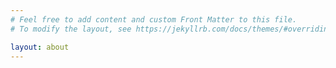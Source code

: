 ```yaml
---
# Feel free to add content and custom Front Matter to this file.
# To modify the layout, see https://jekyllrb.com/docs/themes/#overriding-theme-defaults

layout: about
---
```


